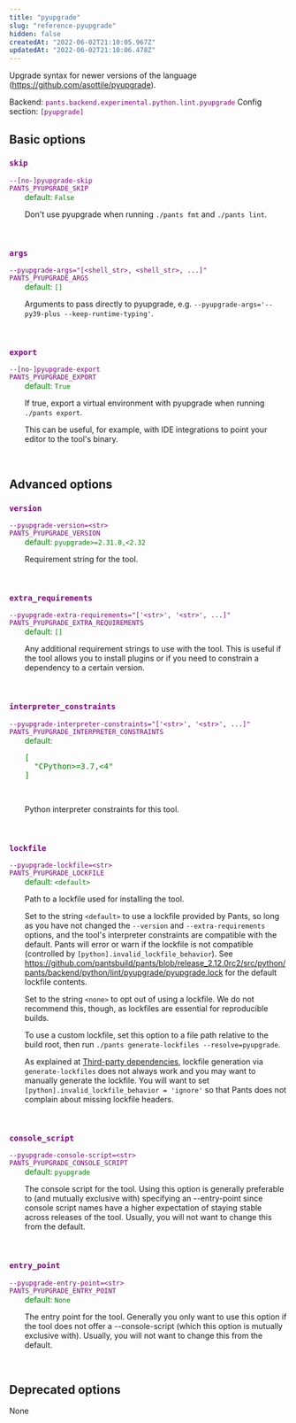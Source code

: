 ```yaml
---
title: "pyupgrade"
slug: "reference-pyupgrade"
hidden: false
createdAt: "2022-06-02T21:10:05.967Z"
updatedAt: "2022-06-02T21:10:06.478Z"
---
```

Upgrade syntax for newer versions of the language (https://github.com/asottile/pyupgrade).

Backend: <span style="color: purple"><code>pants.backend.experimental.python.lint.pyupgrade</code></span>
Config section: <span style="color: purple"><code>[pyupgrade]</code></span>

## Basic options

<div style="color: purple">
  <h3><code>skip</code></h3>
  <code>--[no-]pyupgrade-skip</code><br>
  <code>PANTS_PYUPGRADE_SKIP</code><br>
</div>
<div style="padding-left: 2em;">
<span style="color: green">default: <code>False</code></span>

<br>

Don't use pyupgrade when running `./pants fmt` and `./pants lint`.
</div>
<br>

<div style="color: purple">
  <h3><code>args</code></h3>
  <code>--pyupgrade-args=&quot;[&lt;shell_str&gt;, &lt;shell_str&gt;, ...]&quot;</code><br>
  <code>PANTS_PYUPGRADE_ARGS</code><br>
</div>
<div style="padding-left: 2em;">
<span style="color: green">default: <code>[]</code></span>

<br>

Arguments to pass directly to pyupgrade, e.g. `--pyupgrade-args='--py39-plus --keep-runtime-typing'`.
</div>
<br>

<div style="color: purple">
  <h3><code>export</code></h3>
  <code>--[no-]pyupgrade-export</code><br>
  <code>PANTS_PYUPGRADE_EXPORT</code><br>
</div>
<div style="padding-left: 2em;">
<span style="color: green">default: <code>True</code></span>

<br>

If true, export a virtual environment with pyupgrade when running `./pants export`.

This can be useful, for example, with IDE integrations to point your editor to the tool's binary.
</div>
<br>


## Advanced options

<div style="color: purple">
  <h3><code>version</code></h3>
  <code>--pyupgrade-version=&lt;str&gt;</code><br>
  <code>PANTS_PYUPGRADE_VERSION</code><br>
</div>
<div style="padding-left: 2em;">
<span style="color: green">default: <code>pyupgrade&gt;=2.31.0,&lt;2.32</code></span>

<br>

Requirement string for the tool.
</div>
<br>

<div style="color: purple">
  <h3><code>extra_requirements</code></h3>
  <code>--pyupgrade-extra-requirements=&quot;['&lt;str&gt;', '&lt;str&gt;', ...]&quot;</code><br>
  <code>PANTS_PYUPGRADE_EXTRA_REQUIREMENTS</code><br>
</div>
<div style="padding-left: 2em;">
<span style="color: green">default: <code>[]</code></span>

<br>

Any additional requirement strings to use with the tool. This is useful if the tool allows you to install plugins or if you need to constrain a dependency to a certain version.
</div>
<br>

<div style="color: purple">
  <h3><code>interpreter_constraints</code></h3>
  <code>--pyupgrade-interpreter-constraints=&quot;['&lt;str&gt;', '&lt;str&gt;', ...]&quot;</code><br>
  <code>PANTS_PYUPGRADE_INTERPRETER_CONSTRAINTS</code><br>
</div>
<div style="padding-left: 2em;">
<span style="color: green">default: <pre>[
  "CPython&gt;=3.7,&lt;4"
]</pre></span>

<br>

Python interpreter constraints for this tool.
</div>
<br>

<div style="color: purple">
  <h3><code>lockfile</code></h3>
  <code>--pyupgrade-lockfile=&lt;str&gt;</code><br>
  <code>PANTS_PYUPGRADE_LOCKFILE</code><br>
</div>
<div style="padding-left: 2em;">
<span style="color: green">default: <code>&lt;default&gt;</code></span>

<br>

Path to a lockfile used for installing the tool.

Set to the string `<default>` to use a lockfile provided by Pants, so long as you have not changed the `--version` and `--extra-requirements` options, and the tool's interpreter constraints are compatible with the default. Pants will error or warn if the lockfile is not compatible (controlled by `[python].invalid_lockfile_behavior`). See https://github.com/pantsbuild/pants/blob/release_2.12.0rc2/src/python/pants/backend/python/lint/pyupgrade/pyupgrade.lock for the default lockfile contents.

Set to the string `<none>` to opt out of using a lockfile. We do not recommend this, though, as lockfiles are essential for reproducible builds.

To use a custom lockfile, set this option to a file path relative to the build root, then run `./pants generate-lockfiles --resolve=pyupgrade`.

As explained at [Third-party dependencies](doc:python-third-party-dependencies), lockfile generation via `generate-lockfiles` does not always work and you may want to manually generate the lockfile. You will want to set `[python].invalid_lockfile_behavior = 'ignore'` so that Pants does not complain about missing lockfile headers.
</div>
<br>

<div style="color: purple">
  <h3><code>console_script</code></h3>
  <code>--pyupgrade-console-script=&lt;str&gt;</code><br>
  <code>PANTS_PYUPGRADE_CONSOLE_SCRIPT</code><br>
</div>
<div style="padding-left: 2em;">
<span style="color: green">default: <code>pyupgrade</code></span>

<br>

The console script for the tool. Using this option is generally preferable to (and mutually exclusive with) specifying an --entry-point since console script names have a higher expectation of staying stable across releases of the tool. Usually, you will not want to change this from the default.
</div>
<br>

<div style="color: purple">
  <h3><code>entry_point</code></h3>
  <code>--pyupgrade-entry-point=&lt;str&gt;</code><br>
  <code>PANTS_PYUPGRADE_ENTRY_POINT</code><br>
</div>
<div style="padding-left: 2em;">
<span style="color: green">default: <code>None</code></span>

<br>

The entry point for the tool. Generally you only want to use this option if the tool does not offer a --console-script (which this option is mutually exclusive with). Usually, you will not want to change this from the default.
</div>
<br>


## Deprecated options

None
